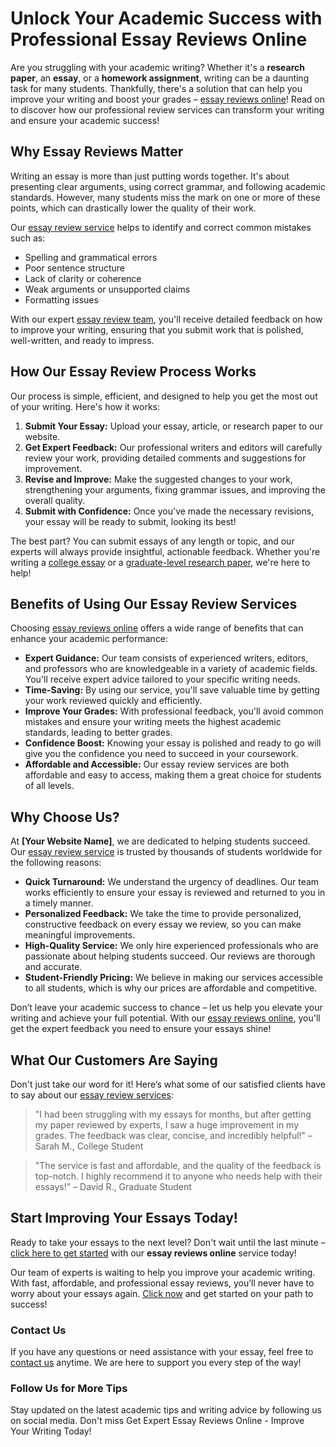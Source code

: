 <h1>Unlock Your Academic Success with Professional Essay Reviews Online</h1>

<p>Are you struggling with your academic writing? Whether it's a <strong>research paper</strong>, an <strong>essay</strong>, or a <strong>homework assignment</strong>, writing can be a daunting task for many students. Thankfully, there's a solution that can help you improve your writing and boost your grades – <a href="https://tinyurl.com/topessay?keyword=essay+reviews+online" target="_blank">essay reviews online</a>! Read on to discover how our professional review services can transform your writing and ensure your academic success!</p>

<h2>Why Essay Reviews Matter</h2>

<p>Writing an essay is more than just putting words together. It's about presenting clear arguments, using correct grammar, and following academic standards. However, many students miss the mark on one or more of these points, which can drastically lower the quality of their work.</p>

<p>Our <a href="https://tinyurl.com/topessay?keyword=essay+reviews+online" target="_blank">essay review service</a> helps to identify and correct common mistakes such as:</p>

<ul>
    <li>Spelling and grammatical errors</li>
    <li>Poor sentence structure</li>
    <li>Lack of clarity or coherence</li>
    <li>Weak arguments or unsupported claims</li>
    <li>Formatting issues</li>
</ul>

<p>With our expert <a href="https://tinyurl.com/topessay?keyword=essay+reviews+online" target="_blank">essay review team</a>, you'll receive detailed feedback on how to improve your writing, ensuring that you submit work that is polished, well-written, and ready to impress.</p>

<h2>How Our Essay Review Process Works</h2>

<p>Our process is simple, efficient, and designed to help you get the most out of your writing. Here's how it works:</p>

<ol>
    <li><strong>Submit Your Essay:</strong> Upload your essay, article, or research paper to our website.</li>
    <li><strong>Get Expert Feedback:</strong> Our professional writers and editors will carefully review your work, providing detailed comments and suggestions for improvement.</li>
    <li><strong>Revise and Improve:</strong> Make the suggested changes to your work, strengthening your arguments, fixing grammar issues, and improving the overall quality.</li>
    <li><strong>Submit with Confidence:</strong> Once you've made the necessary revisions, your essay will be ready to submit, looking its best!</li>
</ol>

<p>The best part? You can submit essays of any length or topic, and our experts will always provide insightful, actionable feedback. Whether you're writing a <a href="https://tinyurl.com/topessay?keyword=essay+reviews+online" target="_blank">college essay</a> or a <a href="https://tinyurl.com/topessay?keyword=essay+reviews+online" target="_blank">graduate-level research paper</a>, we're here to help!</p>

<h2>Benefits of Using Our Essay Review Services</h2>

<p>Choosing <a href="https://tinyurl.com/topessay?keyword=essay+reviews+online" target="_blank">essay reviews online</a> offers a wide range of benefits that can enhance your academic performance:</p>

<ul>
    <li><strong>Expert Guidance:</strong> Our team consists of experienced writers, editors, and professors who are knowledgeable in a variety of academic fields. You'll receive expert advice tailored to your specific writing needs.</li>
    <li><strong>Time-Saving:</strong> By using our service, you'll save valuable time by getting your work reviewed quickly and efficiently.</li>
    <li><strong>Improve Your Grades:</strong> With professional feedback, you'll avoid common mistakes and ensure your writing meets the highest academic standards, leading to better grades.</li>
    <li><strong>Confidence Boost:</strong> Knowing your essay is polished and ready to go will give you the confidence you need to succeed in your coursework.</li>
    <li><strong>Affordable and Accessible:</strong> Our essay review services are both affordable and easy to access, making them a great choice for students of all levels.</li>
</ul>

<h2>Why Choose Us?</h2>

<p>At <strong>[Your Website Name]</strong>, we are dedicated to helping students succeed. Our <a href="https://tinyurl.com/topessay?keyword=essay+reviews+online" target="_blank">essay review service</a> is trusted by thousands of students worldwide for the following reasons:</p>

<ul>
    <li><strong>Quick Turnaround:</strong> We understand the urgency of deadlines. Our team works efficiently to ensure your essay is reviewed and returned to you in a timely manner.</li>
    <li><strong>Personalized Feedback:</strong> We take the time to provide personalized, constructive feedback on every essay we review, so you can make meaningful improvements.</li>
    <li><strong>High-Quality Service:</strong> We only hire experienced professionals who are passionate about helping students succeed. Our reviews are thorough and accurate.</li>
    <li><strong>Student-Friendly Pricing:</strong> We believe in making our services accessible to all students, which is why our prices are affordable and competitive.</li>
</ul>

<p>Don’t leave your academic success to chance – let us help you elevate your writing and achieve your full potential. With our <a href="https://tinyurl.com/topessay?keyword=essay+reviews+online" target="_blank">essay reviews online</a>, you'll get the expert feedback you need to ensure your essays shine!</p>

<h2>What Our Customers Are Saying</h2>

<p>Don't just take our word for it! Here’s what some of our satisfied clients have to say about our <a href="https://tinyurl.com/topessay?keyword=essay+reviews+online" target="_blank">essay review services</a>:</p>

<blockquote>
    <p>"I had been struggling with my essays for months, but after getting my paper reviewed by experts, I saw a huge improvement in my grades. The feedback was clear, concise, and incredibly helpful!" – Sarah M., College Student</p>
</blockquote>

<blockquote>
    <p>"The service is fast and affordable, and the quality of the feedback is top-notch. I highly recommend it to anyone who needs help with their essays!" – David R., Graduate Student</p>
</blockquote>

<h2>Start Improving Your Essays Today!</h2>

<p>Ready to take your essays to the next level? Don't wait until the last minute – <a href="https://tinyurl.com/topessay?keyword=essay+reviews+online" target="_blank">click here to get started</a> with our <strong>essay reviews online</strong> service today!</p>

<p>Our team of experts is waiting to help you improve your academic writing. With fast, affordable, and professional essay reviews, you’ll never have to worry about your essays again. <a href="https://tinyurl.com/topessay?keyword=essay+reviews+online" target="_blank">Click now</a> and get started on your path to success!</p>

<h3>Contact Us</h3>

<p>If you have any questions or need assistance with your essay, feel free to <a href="https://tinyurl.com/topessay?keyword=essay+reviews+online" target="_blank">contact us</a> anytime. We are here to support you every step of the way!</p>

<h3>Follow Us for More Tips</h3>

<p>Stay updated on the latest academic tips and writing advice by following us on social media. Don't miss
Get Expert Essay Reviews Online - Improve Your Writing Today!
